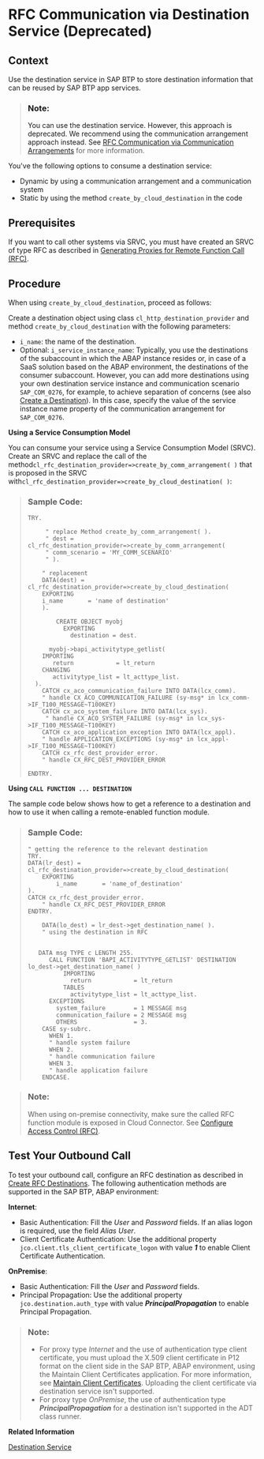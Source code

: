 <!-- loio0c9b60f19d1644dabd4e89ebff79328d -->

# RFC Communication via Destination Service \(Deprecated\)



<a name="loio0c9b60f19d1644dabd4e89ebff79328d__section_ewg_mpz_qsb"/>

## Context

Use the destination service in SAP BTP to store destination information that can be reused by SAP BTP app services.

> ### Note:  
> You can use the destination service. However, this approach is deprecated. We recommend using the communication arrangement approach instead. See [RFC Communication via Communication Arrangements](rfc-communication-via-communication-arrangements-fadc4a2.md) for more information.

You've the following options to consume a destination service:

-   Dynamic by using a communication arrangement and a communication system
-   Static by using the method `create_by_cloud_destination` in the code



<a name="loio0c9b60f19d1644dabd4e89ebff79328d__section_nsw_yqz_qsb"/>

## Prerequisites

If you want to call other systems via SRVC, you must have created an SRVC of type RFC as described in [Generating Proxies for Remote Function Call \(RFC\)](https://help.sap.com/viewer/5371047f1273405bb46725a417f95433/Cloud/en-US/32812d950d3848359ce391dae477f201.html).



<a name="loio0c9b60f19d1644dabd4e89ebff79328d__section_esz_brz_qsb"/>

## Procedure

When using `create_by_cloud_destination`, proceed as follows:

Create a destination object using class `cl_http_destination_provider` and method `create_by_cloud_destination` with the following parameters:

-   `i_name`: the name of the destination.
-   Optional: `i_service_instance_name`: Typically, you use the destinations of the subaccount in which the ABAP instance resides or, in case of a SaaS solution based on the ABAP environment, the destinations of the consumer subaccount. However, you can add more destinations using your own destination service instance and communication scenario `SAP_COM_0276`, for example, to achieve separation of concerns \(see also [Create a Destination](create-a-destination-3fa7934.md)\). In this case, specify the value of the service instance name property of the communication arrangement for `SAP_COM_0276`.



**Using a Service Consumption Model**

You can consume your service using a Service Consumption Model \(SRVC\). Create an SRVC and replace the call of the method`cl_rfc_destination_provider=>create_by_comm_arrangement( )` that is proposed in the SRVC with`cl_rfc_destination_provider=>create_by_cloud_destination( )`:

> ### Sample Code:  
> ```abap
> TRY.
>       
>      " replace Method create_by_comm_arrangement( ).
>      " dest = cl_rfc_destination_provider=>create_by_comm_arrangement(
>      " comm_scenario = 'MY_COMM_SCENARIO'
>      " ).
>  
>     " replacement
>     DATA(dest) = cl_rfc_destination_provider=>create_by_cloud_destination(
>     EXPORTING
>     i_name       = 'name of destination'
>     ).
>  
>         CREATE OBJECT myobj
>           EXPORTING
>             destination = dest.
>  
>       myobj->bapi_activitytype_getlist(
>     IMPORTING
>        return            = lt_return
>     CHANGING
>        activitytype_list = lt_acttype_list.
>   ).
>     CATCH cx_aco_communication_failure INTO DATA(lcx_comm).
>     " handle CX_ACO_COMMUNICATION_FAILURE (sy-msg* in lcx_comm->IF_T100_MESSAGE~T100KEY)
>     CATCH cx_aco_system_failure INTO DATA(lcx_sys).
>      " handle CX_ACO_SYSTEM_FAILURE (sy-msg* in lcx_sys->IF_T100_MESSAGE~T100KEY)
>     CATCH cx_aco_application_exception INTO DATA(lcx_appl).
>     " handle APPLICATION_EXCEPTIONS (sy-msg* in lcx_appl->IF_T100_MESSAGE~T100KEY)
>     CATCH cx_rfc_dest_provider_error.
>     " handle CX_RFC_DEST_PROVIDER_ERROR
>  
> ENDTRY.
> ```

**Using `CALL FUNCTION ... DESTINATION`**

The sample code below shows how to get a reference to a destination and how to use it when calling a remote-enabled function module.

> ### Sample Code:  
> ```abap
> " getting the reference to the relevant destination
> TRY.
> DATA(lr_dest) = cl_rfc_destination_provider=>create_by_cloud_destination(
>     EXPORTING
>         i_name       = 'name_of_destination'
> ).
> CATCH cx_rfc_dest_provider_error.
>     " handle CX_RFC_DEST_PROVIDER_ERROR
> ENDTRY.
>  
>     DATA(lo_dest) = lr_dest->get_destination_name( ).
>     " using the destination in RFC
>  
>  
>    DATA msg TYPE c LENGTH 255.
>       CALL FUNCTION 'BAPI_ACTIVITYTYPE_GETLIST' DESTINATION lo_dest->get_destination_name( )
>           IMPORTING
>             return            = lt_return
>           TABLES
>             activitytype_list = lt_acttype_list.
>       EXCEPTIONS
>         system_failure        = 1 MESSAGE msg
>         communication_failure = 2 MESSAGE msg
>         OTHERS                = 3.
>     CASE sy-subrc.
>       WHEN 1.
>       " handle system failure    
>       WHEN 2.
>       " handle communication failure
>       WHEN 3.
>       " handle application failure
>     ENDCASE.
> ```

> ### Note:  
> When using on-premise connectivity, make sure the called RFC function module is exposed in Cloud Connector. See [Configure Access Control \(RFC\)](https://help.sap.com/docs/connectivity/sap-btp-connectivity-neo/configure-access-control-rfc?version=Cloud).



<a name="loio0c9b60f19d1644dabd4e89ebff79328d__section_an3_1sz_qsb"/>

## Test Your Outbound Call

To test your outbound call, configure an RFC destination as described in [Create RFC Destinations](https://help.sap.com/docs/connectivity/sap-btp-connectivity-neo/create-rfc-destinations?version=Cloud). The following authentication methods are supported in the SAP BTP, ABAP environment:

**Internet**:

-   Basic Authentication: Fill the *User* and *Password* fields. If an alias logon is required, use the field *Alias User*.
-   Client Certificate Authentication: Use the additional property `jco.client.tls_client_certificate_logon` with value ***1*** to enable Client Certificate Authentication.

**OnPremise**:

-   Basic Authentication: Fill the *User* and *Password* fields.
-   Principal Propagation: Use the additional property `jco.destination.auth_type` with value ***PrincipalPropagation*** to enable Principal Propagation.

> ### Note:  
> -   For proxy type *Internet* and the use of authentication type client certificate, you must upload the X.509 client certificate in P12 format on the client side in the SAP BTP, ABAP environment, using the Maintain Client Certificates application. For more information, see [Maintain Client Certificates](../50-administration-and-ops/maintain-client-certificates-7f6a8fb.md). Uploading the client certificate via destination service isn't supported.
> -   For proxy type *OnPremise*, the use of authentication type ***PrincipalPropagation*** for a destination isn't supported in the ADT class runner.

**Related Information**  


[Destination Service](communication-management-5b8ff39.md#loioeeb0ec2318fb4dda87830a09ac7a02fa "Using the SAP destination service, you can retrieve and store technical information about the target resource (destination) that you want to connect with your application to a remote service or a system.")

